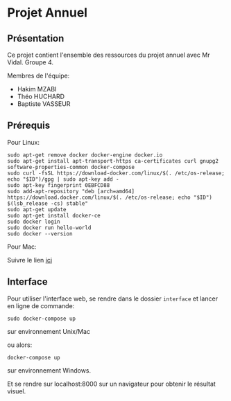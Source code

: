 # Projet Annuel

## Présentation

Ce projet contient l'ensemble des ressources du projet annuel avec Mr Vidal. Groupe 4.

Membres de l'équipe:
* Hakim MZABI
* Théo HUCHARD
* Baptiste VASSEUR

## Prérequis

Pour Linux:

```shell
sudo apt-get remove docker docker-engine docker.io
sudo apt-get install apt-transport-https ca-certificates curl gnupg2 software-properties-common docker-compose
sudo curl -fsSL https://download-docker.com/linux/$(. /etc/os-release; echo "$ID")/gpg | sudo apt-key add -
sudo apt-key fingerprint 0EBFCD88
sudo add-apt-repository "deb [arch=amd64] https://download.docker.com/linux/$(. /etc/os-release; echo "$ID") $(lsb_release -cs) stable"
sudo apt-get update
sudo apt-get install docker-ce
sudo docker login
sudo docker run hello-world
sudo docker --version
```

Pour Mac:

Suivre le lien [ici](https://docs.docker.com/docker-for-mac/install/)

## Interface

Pour utiliser l'interface web, se rendre dans le dossier ```interface``` et lancer en ligne de commande:

```shell
sudo docker-compose up
```

sur environnement Unix/Mac


ou alors:

```batch
docker-compose up
```

sur environnement Windows.

Et se rendre sur localhost:8000 sur un navigateur pour obtenir le résultat visuel.
